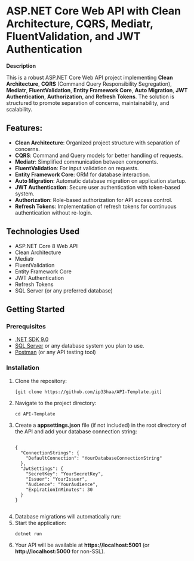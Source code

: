 <h1>ASP.NET Core Web API with Clean Architecture, CQRS, Mediatr, FluentValidation, and JWT Authentication</h1>
<p><strong>Description</strong></p>
    <p>This is a robust ASP.NET Core Web API project implementing <strong>Clean Architecture</strong>, <strong>CQRS</strong> (Command Query Responsibility Segregation), <strong>Mediatr</strong>, <strong>FluentValidation</strong>, <strong>Entity Framework Core</strong>, <strong>Auto Migration</strong>, <strong>JWT Authentication</strong>, <strong>Authorization</strong>, and <strong>Refresh Tokens</strong>. The solution is structured to promote separation of concerns, maintainability, and scalability.</p>
 <h2>Features:</h2>
    <ul>
        <li><strong>Clean Architecture</strong>: Organized project structure with separation of concerns.</li>
        <li><strong>CQRS</strong>: Command and Query models for better handling of requests.</li>
        <li><strong>Mediatr</strong>: Simplified communication between components.</li>
        <li><strong>FluentValidation</strong>: For input validation on requests.</li>
        <li><strong>Entity Framework Core</strong>: ORM for database interaction.</li>
        <li><strong>Auto Migration</strong>: Automatic database migration on application startup.</li>
        <li><strong>JWT Authentication</strong>: Secure user authentication with token-based system.</li>
        <li><strong>Authorization</strong>: Role-based authorization for API access control.</li>
        <li><strong>Refresh Tokens</strong>: Implementation of refresh tokens for continuous authentication without re-login.</li>
    </ul>
 <h2>Technologies Used</h2>
    <ul>
        <li>ASP.NET Core 8 Web API</li>
        <li>Clean Architecture</li>
        <li>Mediatr</li>
        <li>FluentValidation</li>
        <li>Entity Framework Core</li>
        <li>JWT Authentication</li>
        <li>Refresh Tokens</li>
        <li>SQL Server (or any preferred database)</li>
    </ul>
<h2>Getting Started</h2>
<h3>Prerequisites</h3>
    <ul>
        <li><a href="https://dotnet.microsoft.com/download/dotnet">.NET SDK 9.0</a></li>
        <li><a href="https://www.microsoft.com/en-us/sql-server/sql-server-downloads">SQL Server</a> or any database system you plan to use.</li>
        <li><a href="https://www.postman.com/downloads/">Postman</a> (or any API testing tool)</li>
    </ul>
<h3>Installation</h3>
    <ol>
        <li>Clone the repository:
            <pre><code>[git clone https://github.com/ip33haa/API-Template.git]</code></pre>
        </li>
        <li>Navigate to the project directory:
            <pre><code>cd API-Template</code></pre>
        </li>
        <li>Create a <strong>appsettings.json</strong> file (if not included) in the root directory of the API and add your database connection string:
            <pre><code>
{
  "ConnectionStrings": {
    "DefaultConnection": "YourDatabaseConnectionString"
  },
  "JwtSettings": {
    "SecretKey": "YourSecretKey",
    "Issuer": "YourIssuer",
    "Audience": "YourAudience",
    "ExpirationInMinutes": 30
  }
}
            </code></pre>
        </li>
        <li>Database migrations will automatically run:
        </li>
        <li>Start the application:
            <pre><code>dotnet run</code></pre>
        </li>
        <li>Your API will be available at <strong>https://localhost:5001</strong> (or <strong>http://localhost:5000</strong> for non-SSL).</li>
    </ol>
